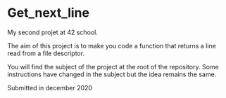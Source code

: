 # Get_next_line

My second projet at 42 school. 

The aim of this project is to make you code a function that returns a line read from a file descriptor.

You will find the subject of the project at the root of the repository. Some instructions have changed in the subject but the idea remains the same.

Submitted in december 2020
